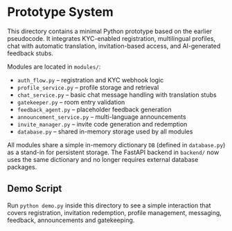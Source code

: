 # Prototype System

This directory contains a minimal Python prototype based on the earlier pseudocode. It integrates KYC-enabled registration, multilingual profiles, chat with automatic translation, invitation-based access, and AI-generated feedback stubs.

Modules are located in `modules/`:

- `auth_flow.py` – registration and KYC webhook logic
- `profile_service.py` – profile storage and retrieval
- `chat_service.py` – basic chat message handling with translation stubs
- `gatekeeper.py` – room entry validation
- `feedback_agent.py` – placeholder feedback generation
- `announcement_service.py` – multi-language announcements
- `invite_manager.py` – invite code generation and redemption
- `database.py` – shared in-memory storage used by all modules

All modules share a simple in-memory dictionary `DB` (defined in `database.py`) as a stand-in for persistent storage. The FastAPI backend in `backend/` now uses the same dictionary and no longer requires external database packages.

## Demo Script

Run `python demo.py` inside this directory to see a simple interaction that covers registration, invitation redemption, profile management, messaging, feedback, announcements and gatekeeping.
